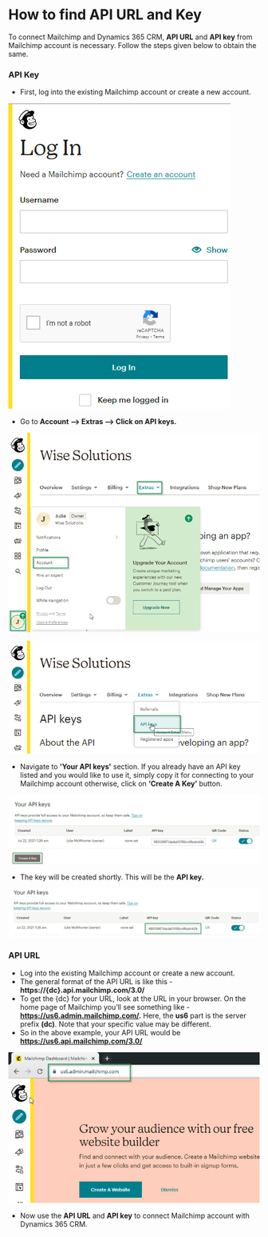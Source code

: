 # How to find API URL and Key

To connect Mailchimp and Dynamics 365 CRM, **API URL** and **API key** from Mailchimp account is necessary. Follow the steps given below to obtain the same.

### API Key

* First, log into the existing Mailchimp account or create a new account.

![](<../../.gitbook/assets/1 (120).png>)

* Go to **Account --> Extras --> Click on API keys.**

![](<../../.gitbook/assets/2 (59).png>)

![](<../../.gitbook/assets/3 (30).png>)

* Navigate to **'Your API keys'** section. If you already have an API key listed and you would like to use it, simply copy it for connecting to your Mailchimp account otherwise, click on **‘Create A Key’** button.

![](<../../.gitbook/assets/4 (34).png>)

* The key will be created shortly. This will be the **API key.**

![](<../../.gitbook/assets/5 (9).png>)

### **API URL**

* Log into the existing Mailchimp account or create a new account.
* The general format of the API URL is like this - **https://{dc}.api.mailchimp.com/3.0/**&#x20;
* To get the {dc} for your URL, look at the URL in your browser. On the home page of Mailchimp you’ll see something like - **https://us6.admin.mailchimp.com/.** Here, the **us6** part is the server prefix **(dc)**. Note that your specific value may be different.&#x20;
* So in the above example, your API URL would be **https://us6.api.mailchimp.com/3.0/**

![](<../../.gitbook/assets/6 (16).png>)

* Now use the **API URL** and **API key** to connect Mailchimp account with Dynamics 365 CRM.

